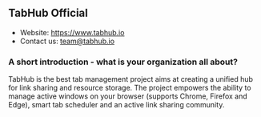 ## TabHub Official
- Website: https://www.tabhub.io
- Contact us: team@tabhub.io

### A short introduction - what is your organization all about?

TabHub is the best tab management project aims at creating a unified hub for link sharing and resource storage. The project empowers the ability to manage active windows on your browser (supports Chrome, Firefox and Edge), smart tab scheduler and an active link sharing community. 
